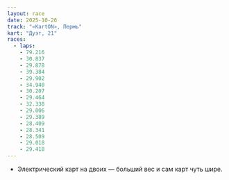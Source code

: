 ```yaml
---
layout: race
date: 2025-10-26
track: "«KartON», Пермь"
kart: "Дуэт, 21"
races:
  - laps:
    - 79.216
    - 30.837
    - 29.878
    - 39.384
    - 29.902
    - 34.940
    - 30.207
    - 29.464
    - 32.338
    - 29.006
    - 29.389
    - 28.409
    - 28.341
    - 28.509
    - 29.018
    - 29.418
---
```

- Электрический карт на двоих — больший вес и сам карт чуть шире.
